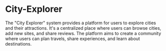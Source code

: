 # City-Explorer
The "City Explorer" system provides a platform for users to explore cities and their attractions. It's a centralized place where users can browse cities, add new sites, and share reviews. The platform aims to create a community where users can plan travels, share experiences, and learn about destinations.
